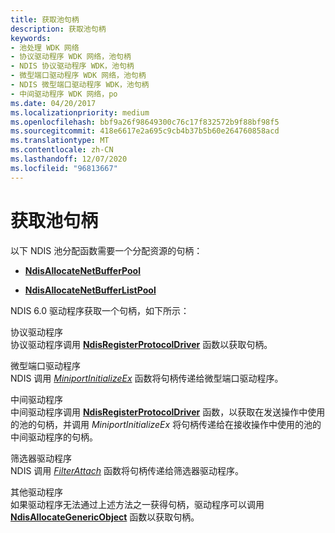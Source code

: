 ```yaml
---
title: 获取池句柄
description: 获取池句柄
keywords:
- 池处理 WDK 网络
- 协议驱动程序 WDK 网络，池句柄
- NDIS 协议驱动程序 WDK，池句柄
- 微型端口驱动程序 WDK 网络，池句柄
- NDIS 微型端口驱动程序 WDK，池句柄
- 中间驱动程序 WDK 网络，po
ms.date: 04/20/2017
ms.localizationpriority: medium
ms.openlocfilehash: bbf9a26f98649300c76c17f832572b9f88bf98f5
ms.sourcegitcommit: 418e6617e2a695c9cb4b37b5b60e264760858acd
ms.translationtype: MT
ms.contentlocale: zh-CN
ms.lasthandoff: 12/07/2020
ms.locfileid: "96813667"
---
```

# <a name="obtaining-pool-handles"></a>获取池句柄





以下 NDIS 池分配函数需要一个分配资源的句柄：

-   [**NdisAllocateNetBufferPool**](/windows-hardware/drivers/ddi/ndis/nf-ndis-ndisallocatenetbufferpool)

-   [**NdisAllocateNetBufferListPool**](/windows-hardware/drivers/ddi/ndis/nf-ndis-ndisallocatenetbufferlistpool)

NDIS 6.0 驱动程序获取一个句柄，如下所示：

<a href="" id="protocol-drivers"></a>协议驱动程序  
协议驱动程序调用 [**NdisRegisterProtocolDriver**](/windows-hardware/drivers/ddi/ndis/nf-ndis-ndisregisterprotocoldriver) 函数以获取句柄。

<a href="" id="miniport-drivers"></a>微型端口驱动程序  
NDIS 调用 [*MiniportInitializeEx*](/windows-hardware/drivers/ddi/ndis/nc-ndis-miniport_initialize) 函数将句柄传递给微型端口驱动程序。

<a href="" id="intermediate-drivers"></a>中间驱动程序  
中间驱动程序调用 [**NdisRegisterProtocolDriver**](/windows-hardware/drivers/ddi/ndis/nf-ndis-ndisregisterprotocoldriver) 函数，以获取在发送操作中使用的池的句柄，并调用 *MiniportInitializeEx* 将句柄传递给在接收操作中使用的池的中间驱动程序的句柄。

<a href="" id="filter-drivers"></a>筛选器驱动程序  
NDIS 调用 [*FilterAttach*](/windows-hardware/drivers/ddi/ndis/nc-ndis-filter_attach) 函数将句柄传递给筛选器驱动程序。

<a href="" id="other-drivers"></a>其他驱动程序  
如果驱动程序无法通过上述方法之一获得句柄，驱动程序可以调用 [**NdisAllocateGenericObject**](/windows-hardware/drivers/ddi/ndis/nf-ndis-ndisallocategenericobject) 函数以获取句柄。

 

